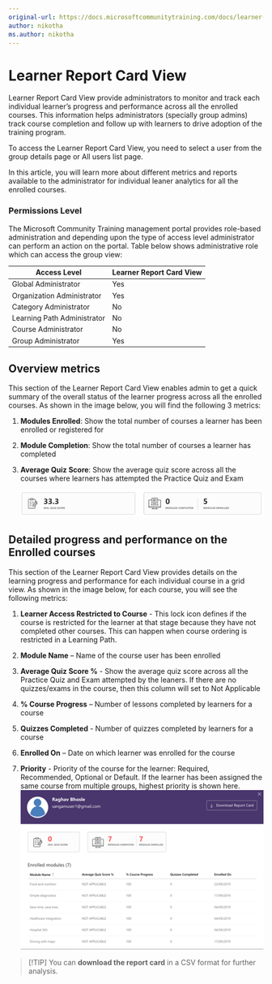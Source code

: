 ```yaml
---
original-url: https://docs.microsoftcommunitytraining.com/docs/learner-report-card-view
author: nikotha
ms.author: nikotha
---
```


# Learner Report Card View

Learner Report Card View provide administrators to monitor and track each individual learner’s progress and performance across all the enrolled courses. This information helps administrators (specially group admins)  track course completion and follow up with learners to drive adoption of the training program.

To access the Learner Report Card View, you need to select a user from the group details page or All users list page.

In this article, you will learn more about different metrics and reports available to the administrator for individual leaner analytics for all the enrolled courses.

### Permissions Level

The Microsoft Community Training management portal provides role-based administration and depending upon the type of access level administrator can perform an action on the portal. Table below shows administrative role which can access the group view:  

|Access Level  |Learner Report Card View|
 |---|---|
|Global Administrator| Yes |
|Organization Administrator |Yes|
|Category Administrator|No|
|Learning Path Administrator|No|
|Course Administrator|No|
|Group Administrator|Yes|

## Overview metrics

This section of the Learner Report Card View enables admin to get a quick summary of the overall status of the learner progress across all the enrolled courses. As shown in the image below, you will find the following 3 metrics:

1. **Modules Enrolled**: Show the total number of courses a learner has been enrolled or registered for

2. **Module Completion**:  Show the total number of courses a learner has completed 

3. **Average Quiz Score**: Show the average quiz score across all the courses where learners has attempted the Practice Quiz and Exam

    ![image.png](../../media/image%2846%29.png)

## Detailed progress and performance on the Enrolled courses

This section of the Learner Report Card View provides details on the learning progress and performance for each individual course in a grid view. As shown in the image below, for each course, you will see the following metrics:

1. **Learner Access Restricted to Course** - This lock icon defines if the course is restricted for the learner at that stage because they have not completed other courses. This can happen when course ordering is restricted in a Learning Path. 

2. **Module Name** – Name of the course user has been enrolled

3. **Average Quiz Score %** - Show the average quiz score across all the Practice Quiz and Exam attempted by the leaners. If there are no quizzes/exams in the course, then this column will set to Not Applicable

4. **% Course Progress** – Number of lessons completed by learners for a course

5. **Quizzes Completed** - Number of quizzes completed by learners for a course

6. **Enrolled On** – Date on which learner was enrolled for the course

7. **Priority** - Priority of the course for the learner: Required, Recommended, Optional or Default. If the learner has been assigned the same course from multiple groups, highest priority is shown here.
    ![image.png](../../media/image%2847%29.png)

> [!TIP] You can **download the report card** in a CSV format for further analysis.
